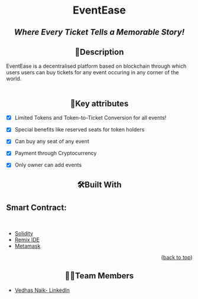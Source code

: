 <div align="center">
   <h1>EventEase</h1>
  <p align="center">
    <h2> <i> Where Every Ticket Tells a Memorable Story!</i> </h2>
  </p>
</div>




<!-- ABOUT THE PROJECT -->
<h2 align="center">📝Description </h2>
EventEase is a decentralised platform based on blockchain through which users users can buy tickets for any event occuring in any corner of the world.

<br/>
<br/>

<h2 align="center">🔮Key attributes</h2>

- [x] Limited Tokens and Token-to-Ticket Conversion for all events!
- [x] Special benefits like reserved seats for token holders
- [x] Can buy any seat of any event
- [x] Payment through Cryptocurrency 
- [x] Only owner can add events 





<h2 align="center">🛠Built With</h2> 

## Smart Contract:
 <br/>
 
* [Solidity][Solidity-url]
* [Remix IDE][Remix-url]
* [Metamask][Metamask-url]
  <br/>
 






<p align="right">(<a href="#readme-top">back to top</a>)</p>
<h2 align="center">👨‍💻Team Members</h2> 


- [Vedhas Naik- ](https://github.com/NaikVedhas) [LinkedIn](https://www.linkedin.com/in/vedhas-naik-005378253/) 


<!-- MARKDOWN LINKS & IMAGES -->
<!-- https://www.markdownguide.org/basic-syntax/#reference-style-links -->
[Solidity-url]: https://soliditylang.org/
[Remix-url]: https://remix-project.org/
[Metamask-url]: https://metamask.io/
